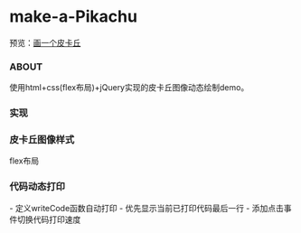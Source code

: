 # make-a-Pikachu
预览：[画一个皮卡丘](https://lynn-zuo.github.io/make-a-Pikachu/pikachu.html)

### ABOUT
使用html+css(flex布局)+jQuery实现的皮卡丘图像动态绘制demo。

### 实现

<h3>皮卡丘图像样式</h3>
flex布局

<h3>代码动态打印</h3>
- 定义writeCode函数自动打印
- 优先显示当前已打印代码最后一行
- 添加点击事件切换代码打印速度




